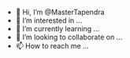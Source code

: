 - 👋 Hi, I’m @MasterTapendra
- 👀 I’m interested in ...
- 🌱 I’m currently learning ...
- 💞️ I’m looking to collaborate on ...
- 📫 How to reach me ...

<!---
MasterTapendra/MasterTapendra is a ✨ special ✨ repository because its `README.md` (this file) appears on your GitHub profile.
You can click the Preview link to take a look at your changes.
--->
